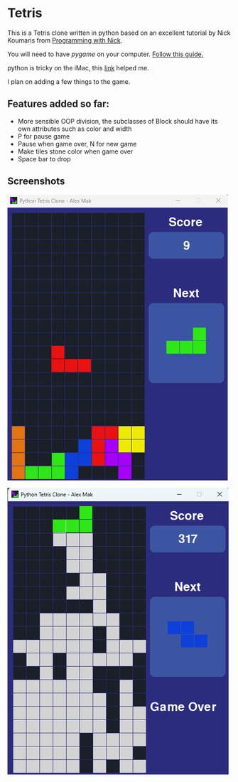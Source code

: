 # Tetris

This is a Tetris clone written in python based on an excellent tutorial by Nick Koumaris from [Programming with Nick](https://github.com/educ8s/Python-Tetris-Game-Pygame).

You will need to have *pygame* on your computer. [Follow this guide.](https://www.pygame.org/wiki/GettingStarted)


python is tricky on the iMac, this [link](https://hackernoon.com/fixing-the-externally-managed-environment-error-when-using-pip-a-quick-guide) helped me.


I plan on adding a few things to the game.

## Features added so far: 
- More sensible OOP division, the subclasses of Block should have its own attributes such as color and width
- P for pause game
- Pause when game over, N for new game
- Make tiles stone color when game over
- Space bar to drop

## Screenshots


![screenshot](https://github.com/alexcmak/tetris/blob/main/screenshot1.png)

![screenshot](https://github.com/alexcmak/tetris/blob/main/screenshot2.png)
